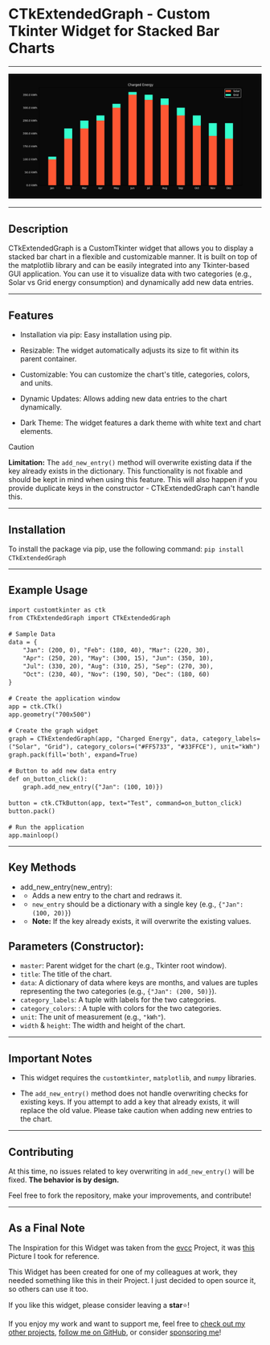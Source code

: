 # CTkExtendedGraph - Custom Tkinter Widget for Stacked Bar Charts

---

![Showcase Picture of CTkExtendedGraph](demo_picture.png)

---

## Description

CTkExtendedGraph is a CustomTkinter widget that allows you to display a stacked bar chart in a flexible and customizable manner. It is built on top of the matplotlib library and can be easily integrated into any Tkinter-based GUI application. You can use it to visualize data with two categories (e.g., Solar vs Grid energy consumption) and dynamically add new data entries.

---

## Features

- Installation via pip: Easy installation using pip.

- Resizable: The widget automatically adjusts its size to fit within its parent container.

- Customizable: You can customize the chart's title, categories, colors, and units.

- Dynamic Updates: Allows adding new data entries to the chart dynamically.

- Dark Theme: The widget features a dark theme with white text and chart elements.

>[!CAUTION]
> **Limitation:** The `add_new_entry()` method will overwrite existing data if the key already exists in the dictionary. This functionality is not fixable and should be kept in mind when using this feature. This will also happen if you provide duplicate keys in the constructor - CTkExtendedGraph can't handle this.

---

## Installation

To install the package via pip, use the following command:
`pip install CTkExtendedGraph`

---

## Example Usage

```
import customtkinter as ctk
from CTkExtendedGraph import CTkExtendedGraph

# Sample Data
data = {
    "Jan": (200, 0), "Feb": (180, 40), "Mar": (220, 30),
    "Apr": (250, 20), "May": (300, 15), "Jun": (350, 10),
    "Jul": (330, 20), "Aug": (310, 25), "Sep": (270, 30),
    "Oct": (230, 40), "Nov": (190, 50), "Dec": (180, 60)
}

# Create the application window
app = ctk.CTk()
app.geometry("700x500")

# Create the graph widget
graph = CTkExtendedGraph(app, "Charged Energy", data, category_labels=("Solar", "Grid"), category_colors=("#FF5733", "#33FFCE"), unit="kWh")
graph.pack(fill='both', expand=True)

# Button to add new data entry
def on_button_click():
    graph.add_new_entry({"Jan": (100, 10)})

button = ctk.CTkButton(app, text="Test", command=on_button_click)
button.pack()

# Run the application
app.mainloop()

```

---

## Key Methods

- add_new_entry(new_entry):
- - Adds a new entry to the chart and redraws it.
- - `new_entry` should be a dictionary with a single key (e.g., `{"Jan": (100, 20)}`)
- - **Note:** If the key already exists, it will overwrite the existing values.

## Parameters (Constructor):
- `master`: Parent widget for the chart (e.g., Tkinter root window).
- `title`: The title of the chart.
- `data`: A dictionary of data where keys are months, and values are tuples representing the two categories (e.g., `{"Jan": (200, 50)}`).
- `category_labels`: A tuple with labels for the two categories.
- `category_colors`: : A tuple with colors for the two categories.
- `unit`:  The unit of measurement (e.g., `"kWh"`).
- `width` & `height`: The width and height of the chart.

---

## Important Notes

- This widget requires the `customtkinter`, `matplotlib`, and `numpy` libraries.

- The `add_new_entry()` method does not handle overwriting checks for existing keys. If you attempt to add a key that already exists, it will replace the old value. Please take caution when adding new entries to the chart.

---

## Contributing

At this time, no issues related to key overwriting in `add_new_entry()` will be fixed. **The behavior is by design.**

Feel free to fork the repository, make your improvements, and contribute!

---

## As a Final Note

The Inspiration for this Widget was taken from the [evcc](https://evcc.io/) Project, it was [this](https://evcc.io/img/screenshots/6_large_year_solar_dark.webp) Picture I took for reference.

This Widget has been created for one of my colleagues at work, they needed something like this in their Project. I just decided to open source it, so others can use it too.

If you like this widget, please consider leaving a **star**⭐!

If you enjoy my work and want to support me, feel free to [check out my other projects](https://github.com/iLollek?tab=repositories), [follow me on GitHub](https://github.com/iLollek), or consider [sponsoring me](https://paypal.me/ilollek)!